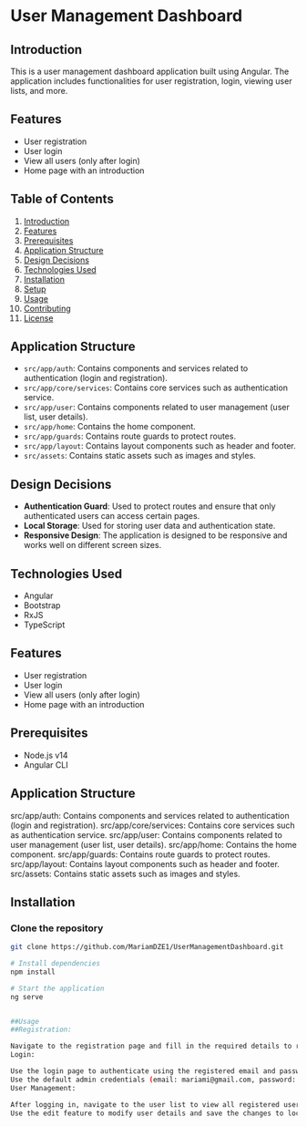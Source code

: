 # User Management Dashboard

## Introduction
This is a user management dashboard application built using Angular. The application includes functionalities for user registration, login, viewing user lists, and more.

## Features
- User registration
- User login
- View all users (only after login)
- Home page with an introduction

## Table of Contents
1. [Introduction](#introduction)
2. [Features](#features)
3. [Prerequisites](#prerequisites)
4. [Application Structure](#application-structure)
5. [Design Decisions](#design-decisions)
6. [Technologies Used](#technologies-used)
7. [Installation](#installation)
8. [Setup](#setup)
9. [Usage](#usage)
10. [Contributing](#contributing)
11. [License](#license)

## Application Structure
- `src/app/auth`: Contains components and services related to authentication (login and registration).
- `src/app/core/services`: Contains core services such as authentication service.
- `src/app/user`: Contains components related to user management (user list, user details).
- `src/app/home`: Contains the home component.
- `src/app/guards`: Contains route guards to protect routes.
- `src/app/layout`: Contains layout components such as header and footer.
- `src/assets`: Contains static assets such as images and styles.

## Design Decisions
- **Authentication Guard**: Used to protect routes and ensure that only authenticated users can access certain pages.
- **Local Storage**: Used for storing user data and authentication state.
- **Responsive Design**: The application is designed to be responsive and works well on different screen sizes.

## Technologies Used
- Angular
- Bootstrap
- RxJS
- TypeScript

## Features
- User registration
- User login
- View all users (only after login)
- Home page with an introduction

## Prerequisites
- Node.js v14
- Angular CLI

## Application Structure
src/app/auth: Contains components and services related to authentication (login and registration).
src/app/core/services: Contains core services such as authentication service.
src/app/user: Contains components related to user management (user list, user details).
src/app/home: Contains the home component.
src/app/guards: Contains route guards to protect routes.
src/app/layout: Contains layout components such as header and footer.
src/assets: Contains static assets such as images and styles.


## Installation

### Clone the repository
```bash
git clone https://github.com/MariamDZE1/UserManagementDashboard.git

# Install dependencies
npm install

# Start the application
ng serve


##Usage
##Registration:

Navigate to the registration page and fill in the required details to register a new user.
Login:

Use the login page to authenticate using the registered email and password.
Use the default admin credentials (email: mariami@gmail.com, password: 123) for the first login.
User Management:

After logging in, navigate to the user list to view all registered users.
Use the edit feature to modify user details and save the changes to local storage."Update check" 
